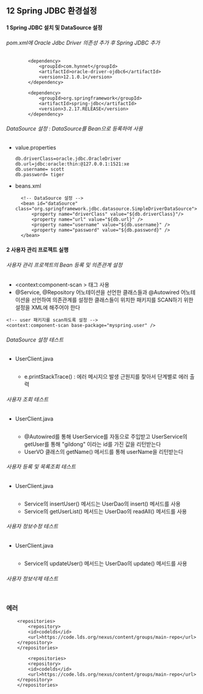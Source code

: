 ## 12 Spring JDBC 환경설정

#### 1 Spring JDBC 설치 및 DataSource 설정

###### pom.xml에 Oracle Jdbc Driver 의존성 추가 후 Spring JDBC 추가

~~~
        <dependency>
            <groupId>com.hynnet</groupId>
            <artifactId>oracle-driver-ojdbc6</artifactId>
            <version>12.1.0.1</version>
        </dependency>
			
		<dependency>
		    <groupId>org.springframework</groupId>
		    <artifactId>spring-jdbc</artifactId>
		    <version>3.2.17.RELEASE</version>
		</dependency>
~~~

###### DataSource 설정 : DataSource를 Bean으로 등록하여 사용

- value.properties

  ~~~
  db.driverClass=oracle.jdbc.OracleDriver
  db.url=jdbc:oracle:thin:@127.0.0.1:1521:xe
  db.username= scott
  db.password= tiger
  
  ~~~

- beans.xml

  ~~~
  	<!-- DataSource 설정 -->
  	<bean id="dataSource" class="org.springframework.jdbc.datasource.SimpleDriverDataSource">
  		<property name="driverClass" value="${db.driverClass}"/>
  		<property name="url" value="${db.url}" />
  		<property name="username" value="${db.username}" />
  		<property name="password" value="${db.password}" />
  	</bean>
  
  ~~~

#### 2 사용자 관리 프로젝트 실행

###### 사용자 관리 프로젝트의 Bean 등록 및 의존관계 설정

- <context:component-scan > 태그 사용
- @Service, @Repository 어노테이션을 선언한 클래스들과 @Autowired 어노테이션을 선언하여 의존관계를 설정한 클래스들이 위치한 패키지를 SCAN하기 위한 설정을 XML에 해주어야 한다

~~~
<!-- user 패키지를 scan하도록 설정 -->
<context:component-scan base-package="myspring.user" />
~~~

###### DataSource 설정 테스트

- UserClient.java

  ~~~
  
  ~~~

  - e.printStackTrace() : 에러 메시지으 발생 근원지를 찾아서 단계별로 에러 출력

###### 사용자 조회 테스트

- UserClient.java

  ~~~
  
  ~~~

  - @Autowired를 통해 UserService를 자동으로 주입받고 UserService의 getUser를 통해 "gildong" 이라는 id를 가진 값을 리턴받는다
  - UserVO 클래스의 getName() 메서드를 통해 userName을 리턴받는다

###### 사용자 등록 및 목록조회 테스트

- UserClient.java

  ~~~
  
  ~~~

  - Service의 insertUser() 메서드는 UserDao의 insert() 메서드를 사용
  - Service의 getUserList() 메서드는 UserDao의 readAll() 메서드를 사용

###### 사용자 정보수정 테스트

- UserClient.java

  ~~~
  
  ~~~

  - Service의 updateUser() 메서드는 UserDao의 update() 메서드를 사용

###### 사용자 정보삭제 테스트	

```

```

### 에러

~~~
	<repositories>
		<repository>
        <id>codelds</id>
        <url>https://code.lds.org/nexus/content/groups/main-repo</url>
    </repository>
	</repositories>
	
		<repositories>
		<repository>
        <id>codelds</id>
        <url>https://code.lds.org/nexus/content/groups/main-repo</url>
    </repository>
	</repositories>	
~~~

